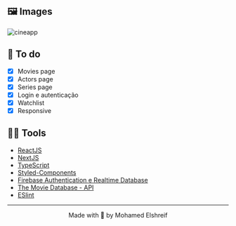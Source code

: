 
## 🖼 Images
![cineapp](https://user-images.githubusercontent.com/70612836/128612355-0d875460-ef5b-4d52-bc85-377285d9edce.png)


## 🧠 To do
- [x] Movies page
- [x] Actors page
- [x] Series page
- [x] Login e autenticação
- [x] Watchlist
- [x] Responsive

## 👩‍💻 Tools
- [ReactJS](https://reactjs.org)
- [NextJS](https://nextjs.org/)
- [TypeScript](https://www.typescriptlang.org/)
- [Styled-Components](https://styled-components.com/)
- [Firebase Authentication e Realtime Database](https://firebase.google.com/?hl=pt)
- [The Movie Database - API](https://developers.themoviedb.org/3/getting-started/introduction)
- [ESlint](https://eslint.org/)

--- 

<p align="center">Made with 💙 by Mohamed Elshreif</p>

